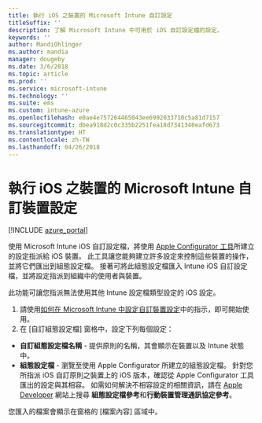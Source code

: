 ```yaml
---
title: 執行 iOS 之裝置的 Microsoft Intune 自訂設定
titleSuffix: ''
description: 了解 Microsoft Intune 中可用於 iOS 自訂設定檔的設定。
keywords: ''
author: MandiOhlinger
ms.author: mandia
manager: dougeby
ms.date: 3/6/2018
ms.topic: article
ms.prod: ''
ms.service: microsoft-intune
ms.technology: ''
ms.suite: ems
ms.custom: intune-azure
ms.openlocfilehash: e0ae4e757264465043ee6992033710c5a81d7157
ms.sourcegitcommit: dbea918d2c0c335b2251fea18d7341340eafd673
ms.translationtype: HT
ms.contentlocale: zh-TW
ms.lasthandoff: 04/26/2018
---
```

# <a name="microsoft-intune-custom-device-settings-for-devices-running-ios"></a>執行 iOS 之裝置的 Microsoft Intune 自訂裝置設定

[!INCLUDE [azure_portal](./includes/azure_portal.md)]

使用 Microsoft Intune iOS 自訂設定檔，將使用 [Apple Configurator 工具](https://itunes.apple.com/app/apple-configurator-2/id1037126344?mt=12)所建立的設定指派給 iOS 裝置。 此工具讓您能夠建立許多設定來控制這些裝置的操作，並將它們匯出到組態設定檔。 接著可將此組態設定檔匯入 Intune iOS 自訂設定檔，並將設定指派到組織中的使用者與裝置。

此功能可讓您指派無法使用其他 Intune 設定檔類型設定的 iOS 設定。


1. 請使用[如何在 Microsoft Intune 中設定自訂裝置設定](custom-settings-configure.md)中的指示，即可開始使用。
2. 在 [自訂組態設定檔] 窗格中，設定下列每個設定：

- **自訂組態設定檔名稱** - 提供原則的名稱，其會顯示在裝置以及 Intune 狀態中。
- **組態設定檔** - 瀏覽至使用 Apple Configurator 所建立的組態設定檔。
針對您所指派 iOS 自訂原則之裝置上的 iOS 版本，確認從 Apple Configurator 工具匯出的設定與其相容。 如需如何解決不相容設定的相關資訊，請在 [Apple Developer](https://developer.apple.com/) 網站上搜尋 **組態設定檔參考**和**行動裝置管理通訊協定參考**。

您匯入的檔案會顯示在窗格的 [檔案內容] 區域中。
